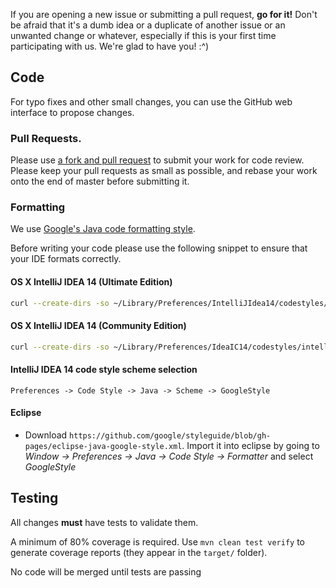 If you are opening a new issue or submitting a pull request, **go for it!**
Don't be afraid that it's a dumb idea or a duplicate of another
issue or an unwanted change or whatever, especially if this is your first time
participating with us. We're glad to have you! :^)

## Code

For typo fixes and other small changes, you can use the GitHub web interface to
propose changes.

### Pull Requests.

Please use [a fork and pull request](https://help.github.com/articles/using-pull-requests/) to submit your work for code review. Please keep your pull requests as small as possible, and rebase your work onto the end of master before submitting it.

### Formatting

We use [Google's Java code formatting style](https://google.github.io/styleguide/javaguide.html). 

Before writing your code please use the following snippet to ensure that your IDE formats correctly. 

#### OS X IntelliJ IDEA 14 (Ultimate Edition)
```bash
curl --create-dirs -so ~/Library/Preferences/IntelliJIdea14/codestyles/intellij-java-google-style.xml https://raw.githubusercontent.com/google/styleguide/gh-pages/intellij-java-google-style.xml
```

#### OS X IntelliJ IDEA 14 (Community Edition)
```bash
curl --create-dirs -so ~/Library/Preferences/IdeaIC14/codestyles/intellij-java-google-style.xml https://raw.githubusercontent.com/google/styleguide/gh-pages/intellij-java-google-style.xml
```

#### IntelliJ IDEA 14  code style  scheme selection 
```
Preferences -> Code Style -> Java -> Scheme -> GoogleStyle
```

#### Eclipse 
- Download `https://github.com/google/styleguide/blob/gh-pages/eclipse-java-google-style.xml`. Import it into eclipse by going to *Window -> Preferences -> Java -> Code Style -> Formatter* and select *GoogleStyle*

## Testing

All changes **must** have tests to validate them.

A minimum of 80% coverage is required. Use `mvn clean test verify` to generate coverage reports (they appear in the `target/` folder).

No code will be merged until tests are passing
